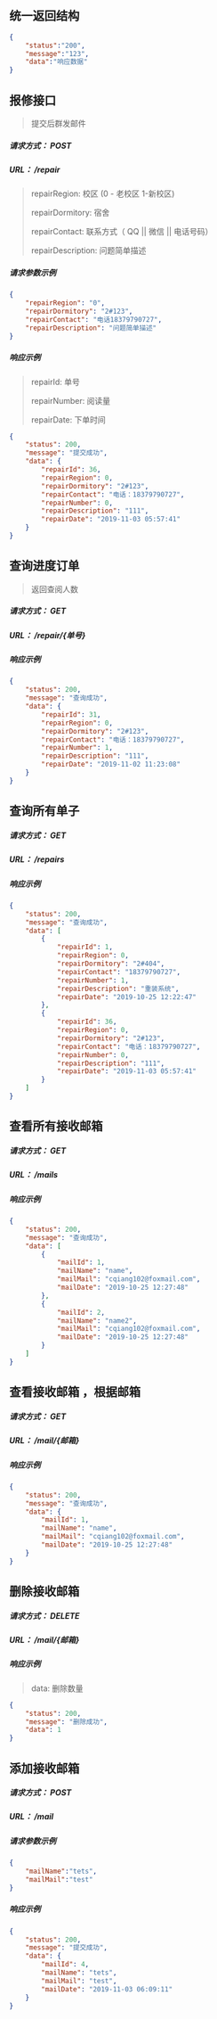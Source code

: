 ## 统一返回结构
```json
{
    "status":"200",
    "message":"123",
    "data":"响应数据"
}
```

## 报修接口
> 提交后群发邮件

##### 请求方式： POST
##### URL：  /repair

> repairRegion: 校区 (0 - 老校区 1-新校区)
>
> repairDormitory: 宿舍
>
> repairContact: 联系方式（ QQ || 微信 || 电话号码）
>
> repairDescription: 问题简单描述
##### 请求参数示例
```json
{
    "repairRegion": "0",
    "repairDormitory": "2#123",
    "repairContact": "电话18379790727",
    "repairDescription": "问题简单描述"
}
```
##### 响应示例
> repairId: 单号
>
> repairNumber: 阅读量
>
> repairDate: 下单时间

```json
{
    "status": 200,
    "message": "提交成功",
    "data": {
        "repairId": 36,
        "repairRegion": 0,
        "repairDormitory": "2#123",
        "repairContact": "电话：18379790727",
        "repairNumber": 0,
        "repairDescription": "111",
        "repairDate": "2019-11-03 05:57:41"
    }
}
```

## 查询进度订单
> 返回查阅人数

##### 请求方式： GET
##### URL：  /repair/{单号}
##### 响应示例

```json
{
    "status": 200,
    "message": "查询成功",
    "data": {
        "repairId": 31,
        "repairRegion": 0,
        "repairDormitory": "2#123",
        "repairContact": "电话：18379790727",
        "repairNumber": 1,
        "repairDescription": "111",
        "repairDate": "2019-11-02 11:23:08"
    }
}
```

## 查询所有单子
##### 请求方式： GET
##### URL：  /repairs
##### 响应示例
```json
{
    "status": 200,
    "message": "查询成功",
    "data": [
        {
            "repairId": 1,
            "repairRegion": 0,
            "repairDormitory": "2#404",
            "repairContact": "18379790727",
            "repairNumber": 1,
            "repairDescription": "重装系统",
            "repairDate": "2019-10-25 12:22:47"
        },
        {
            "repairId": 36,
            "repairRegion": 0,
            "repairDormitory": "2#123",
            "repairContact": "电话：18379790727",
            "repairNumber": 0,
            "repairDescription": "111",
            "repairDate": "2019-11-03 05:57:41"
        }
    ]
}
```

## 查看所有接收邮箱
##### 请求方式： GET
##### URL：  /mails
##### 响应示例
```json
{
    "status": 200,
    "message": "查询成功",
    "data": [
        {
            "mailId": 1,
            "mailName": "name",
            "mailMail": "cqiang102@foxmail.com",
            "mailDate": "2019-10-25 12:27:48"
        },
        {
            "mailId": 2,
            "mailName": "name2",
            "mailMail": "cqiang102@foxmail.com",
            "mailDate": "2019-10-25 12:27:48"
        }
    ]
}
```
## 查看接收邮箱 ，根据邮箱
##### 请求方式： GET
##### URL：  /mail/{邮箱}
##### 响应示例
```json
{
    "status": 200,
    "message": "查询成功",
    "data": {
        "mailId": 1,
        "mailName": "name",
        "mailMail": "cqiang102@foxmail.com",
        "mailDate": "2019-10-25 12:27:48"
    }
}
```
## 删除接收邮箱
##### 请求方式： DELETE
##### URL：  /mail/{邮箱}
##### 响应示例
> data: 删除数量

```json
{
    "status": 200,
    "message": "删除成功",
    "data": 1
}
```

## 添加接收邮箱
##### 请求方式： POST
##### URL：  /mail
##### 请求参数示例
```json
{
	"mailName":"tets",
	"mailMail":"test"
}
```
##### 响应示例
```json
{
    "status": 200,
    "message": "提交成功",
    "data": {
        "mailId": 4,
        "mailName": "tets",
        "mailMail": "test",
        "mailDate": "2019-11-03 06:09:11"
    }
}
```
